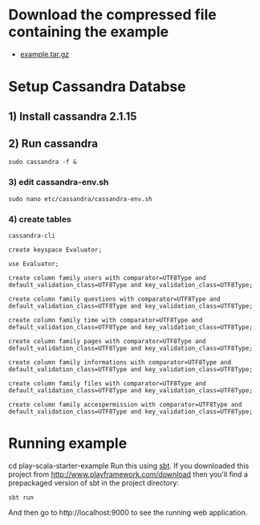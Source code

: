 # Download the compressed file containing the example

- [example.tar.gz](example.tar.gz)

# Setup Cassandra Databse


## 1) Install cassandra 2.1.15

## 2) Run cassandra

```
sudo cassandra -f &
```

### 3) edit cassandra-env.sh

```
sudo nano etc/cassandra/cassandra-env.sh
```

### 4) create tables

```	
cassandra-cli

create keyspace Evaluator;

use Evaluator;

create column family users with comparator=UTF8Type and default_validation_class=UTF8Type and key_validation_class=UTF8Type;

create column family questions with comparator=UTF8Type and default_validation_class=UTF8Type and key_validation_class=UTF8Type;

create column family time with comparator=UTF8Type and default_validation_class=UTF8Type and key_validation_class=UTF8Type;

create column family pages with comparator=UTF8Type and default_validation_class=UTF8Type and key_validation_class=UTF8Type;

create column family informations with comparator=UTF8Type and default_validation_class=UTF8Type and key_validation_class=UTF8Type;

create column family files with comparator=UTF8Type and default_validation_class=UTF8Type and key_validation_class=UTF8Type;

create column family accespermission with comparator=UTF8Type and default_validation_class=UTF8Type and key_validation_class=UTF8Type;
```


# Running example

cd play-scala-starter-example
Run this using [sbt](http://www.scala-sbt.org/).  If you downloaded this project from http://www.playframework.com/download then you'll find a prepackaged version of sbt in the project directory:

```
sbt run
```

And then go to http://localhost:9000 to see the running web application.
